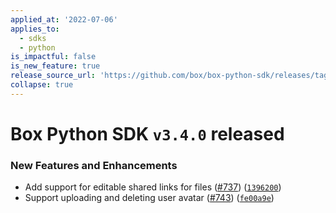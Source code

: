 ```yaml
---
applied_at: '2022-07-06'
applies_to:
  - sdks
  - python
is_impactful: false
is_new_feature: true
release_source_url: 'https://github.com/box/box-python-sdk/releases/tag/v3.4.0'
collapse: true
---
```


# Box Python SDK `v3.4.0` released

### New Features and Enhancements

* Add support for editable shared links for files ([#737][1]) ([`1396200`][2])
* Support uploading and deleting user avatar ([#743][3]) ([`fe00a9e`][4])

[1]: https://github.com/box/box-python-sdk/issues/737

[2]: https://github.com/box/box-python-sdk/commit/1396200c24bf62de63f9cb7949af5997593b9fac

[3]: https://github.com/box/box-python-sdk/issues/743

[4]: https://github.com/box/box-python-sdk/commit/fe00a9eb3434ee14bc4f01332d54c0272ed5f2d3
